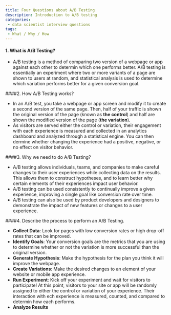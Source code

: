 ```yaml
---
title: Four Questions about A/B Testing
description: Introduction to A/B testing
categories:
 - data scientist interview questions
tags:
 - What / Why / How
---
```




#### 1. What is A/B Testing?

- A/B testing is a method of comparing two version of a webpage or app against each other to determin which one performs better. A/B testing is essentially an experiment where two or more variants of a page are shown to users at random, and statistical analysis is used to determine which variation performs better for a given conversion goal.



####2. How A/B Testing works?

- In an A/B test, you take a webpage or app screen and modify it to create a second version of the same page. Then, half of your traffic is shown the original version of the page (known as **the control**) and half are shown the modified version of the page (**the variation**).
- As visitors are served either the control or variation, their engagement with each experience is measured and collected in an analytics dashboard and analyzed through a statistical engine. You can then dermine whether changing the experience had a positive, negative, or no effect on visitor behavior.



####3. Why we need to do A/B Testing?

- A/B testing allows individuals, teams, and companies to make careful changes to their user experiences while collecting data on the results. This allows them to construct hypotheses, and to learn better why certain elements of their experiences impact user behavior.
- A/B testing can be used consistently to continually improve a given experience, improving a single goal like conversion rate over time.
- A/B testing can also be used by product developers and designers to demonstrate the impact of new features or changes to a user experience.



####4. Describe the process to perform an A/B Testing.

- **Collect Data**: Look for pages with low conversion rates or high drop-off rates that can be improved.
- **Identify Goals**: Your conversion goals are the metrics that you are using to determine whether or not the variation is more successful than the original version.
- **Generate Hypothesis**: Make the hypothesis for the plan you think it will improve the webpage.
- **Create Variations**: Make the desired changes to an element of your website or mobile app experience.
- **Run Experiment**: Kick off your experiment and wait for visitors to participate! At this point, visitors to your site or app will be randomly assigned to either the control or variation of your experience. Their interaction with ech experience is measured, counted, and compared to determin how each performs.
- **Analyze Results**

